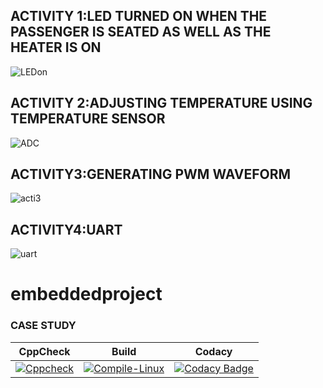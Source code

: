 ## ACTIVITY 1:LED TURNED ON WHEN THE PASSENGER IS SEATED AS WELL AS THE HEATER IS ON
![LEDon](https://user-images.githubusercontent.com/80617853/115923432-db3c9980-a49b-11eb-9fb3-ef82d4dd8baf.png)
## ACTIVITY 2:ADJUSTING TEMPERATURE USING TEMPERATURE SENSOR
![ADC](https://user-images.githubusercontent.com/80617853/116352295-92297400-a812-11eb-81b7-ea52e9e6fa60.png)
## ACTIVITY3:GENERATING PWM WAVEFORM 
![acti3](https://user-images.githubusercontent.com/80617853/116681800-11fa3e80-a9cb-11eb-897e-584ba624c596.png)
## ACTIVITY4:UART
![uart](https://user-images.githubusercontent.com/80617853/116706518-585f9580-a9eb-11eb-879e-43275b390294.png)
# embeddedproject
### CASE STUDY
|CppCheck                   |      Build                |     Codacy     |                                       
|--------                   |-------------------------- |-------         |
|[![Cppcheck](https://github.com/borramanojna/embeddedproject/actions/workflows/CodeQulaity.yml/badge.svg)](https://github.com/borramanojna/embeddedproject/actions/workflows/CodeQulaity.yml)|[![Compile-Linux](https://github.com/borramanojna/embeddedproject/actions/workflows/Compile.yml/badge.svg)](https://github.com/borramanojna/embeddedproject/actions/workflows/Compile.yml)|[![Codacy Badge](https://app.codacy.com/project/badge/Grade/8563ea92d331486ba8d47f778a17b178)](https://www.codacy.com/gh/borramanojna/embeddedproject/dashboard?utm_source=github.com&amp;utm_medium=referral&amp;utm_content=borramanojna/embeddedproject&amp;utm_campaign=Badge_Grade)|
